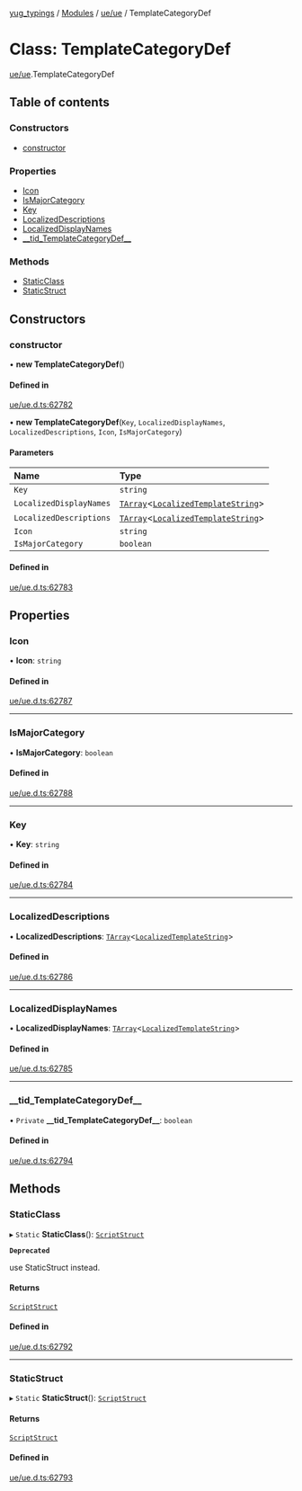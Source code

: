 [yug_typings](../README.md) / [Modules](../modules.md) / [ue/ue](../modules/ue_ue.md) / TemplateCategoryDef

# Class: TemplateCategoryDef

[ue/ue](../modules/ue_ue.md).TemplateCategoryDef

## Table of contents

### Constructors

- [constructor](ue_ue.TemplateCategoryDef.md#constructor)

### Properties

- [Icon](ue_ue.TemplateCategoryDef.md#icon)
- [IsMajorCategory](ue_ue.TemplateCategoryDef.md#ismajorcategory)
- [Key](ue_ue.TemplateCategoryDef.md#key)
- [LocalizedDescriptions](ue_ue.TemplateCategoryDef.md#localizeddescriptions)
- [LocalizedDisplayNames](ue_ue.TemplateCategoryDef.md#localizeddisplaynames)
- [\_\_tid\_TemplateCategoryDef\_\_](ue_ue.TemplateCategoryDef.md#__tid_templatecategorydef__)

### Methods

- [StaticClass](ue_ue.TemplateCategoryDef.md#staticclass)
- [StaticStruct](ue_ue.TemplateCategoryDef.md#staticstruct)

## Constructors

### constructor

• **new TemplateCategoryDef**()

#### Defined in

[ue/ue.d.ts:62782](https://github.com/YugMetaverse/yug_typings/blob/25cad34/ue/ue.d.ts#L62782)

• **new TemplateCategoryDef**(`Key`, `LocalizedDisplayNames`, `LocalizedDescriptions`, `Icon`, `IsMajorCategory`)

#### Parameters

| Name | Type |
| :------ | :------ |
| `Key` | `string` |
| `LocalizedDisplayNames` | [`TArray`](../interfaces/ue_puerts.TArray.md)<[`LocalizedTemplateString`](ue_ue.LocalizedTemplateString.md)\> |
| `LocalizedDescriptions` | [`TArray`](../interfaces/ue_puerts.TArray.md)<[`LocalizedTemplateString`](ue_ue.LocalizedTemplateString.md)\> |
| `Icon` | `string` |
| `IsMajorCategory` | `boolean` |

#### Defined in

[ue/ue.d.ts:62783](https://github.com/YugMetaverse/yug_typings/blob/25cad34/ue/ue.d.ts#L62783)

## Properties

### Icon

• **Icon**: `string`

#### Defined in

[ue/ue.d.ts:62787](https://github.com/YugMetaverse/yug_typings/blob/25cad34/ue/ue.d.ts#L62787)

___

### IsMajorCategory

• **IsMajorCategory**: `boolean`

#### Defined in

[ue/ue.d.ts:62788](https://github.com/YugMetaverse/yug_typings/blob/25cad34/ue/ue.d.ts#L62788)

___

### Key

• **Key**: `string`

#### Defined in

[ue/ue.d.ts:62784](https://github.com/YugMetaverse/yug_typings/blob/25cad34/ue/ue.d.ts#L62784)

___

### LocalizedDescriptions

• **LocalizedDescriptions**: [`TArray`](../interfaces/ue_puerts.TArray.md)<[`LocalizedTemplateString`](ue_ue.LocalizedTemplateString.md)\>

#### Defined in

[ue/ue.d.ts:62786](https://github.com/YugMetaverse/yug_typings/blob/25cad34/ue/ue.d.ts#L62786)

___

### LocalizedDisplayNames

• **LocalizedDisplayNames**: [`TArray`](../interfaces/ue_puerts.TArray.md)<[`LocalizedTemplateString`](ue_ue.LocalizedTemplateString.md)\>

#### Defined in

[ue/ue.d.ts:62785](https://github.com/YugMetaverse/yug_typings/blob/25cad34/ue/ue.d.ts#L62785)

___

### \_\_tid\_TemplateCategoryDef\_\_

• `Private` **\_\_tid\_TemplateCategoryDef\_\_**: `boolean`

#### Defined in

[ue/ue.d.ts:62794](https://github.com/YugMetaverse/yug_typings/blob/25cad34/ue/ue.d.ts#L62794)

## Methods

### StaticClass

▸ `Static` **StaticClass**(): [`ScriptStruct`](ue_ue.ScriptStruct.md)

**`Deprecated`**

use StaticStruct instead.

#### Returns

[`ScriptStruct`](ue_ue.ScriptStruct.md)

#### Defined in

[ue/ue.d.ts:62792](https://github.com/YugMetaverse/yug_typings/blob/25cad34/ue/ue.d.ts#L62792)

___

### StaticStruct

▸ `Static` **StaticStruct**(): [`ScriptStruct`](ue_ue.ScriptStruct.md)

#### Returns

[`ScriptStruct`](ue_ue.ScriptStruct.md)

#### Defined in

[ue/ue.d.ts:62793](https://github.com/YugMetaverse/yug_typings/blob/25cad34/ue/ue.d.ts#L62793)
